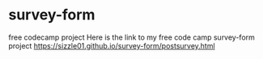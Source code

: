 # survey-form
free codecamp project
Here is the link to my free code camp survey-form project  https://sizzle01.github.io/survey-form/postsurvey.html
